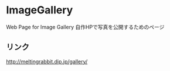 # ImageGallery
Web Page for Image Gallery
自作HPで写真を公開するためのページ

## リンク
http://meltingrabbit.dip.jp/gallery/